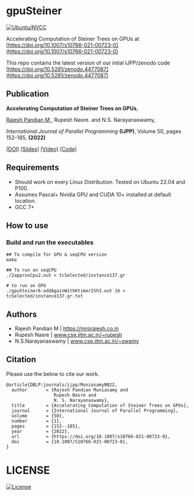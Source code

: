 # gpuSteiner

[![Ubuntu/NVCC](https://github.com/mrprajesh/gpuSteiner/actions/workflows/ubuntu.yml/badge.svg)](https://github.com/mrprajesh/gpuSteiner/actions/workflows/ubuntu.yml)


Accelerating Computation of Steiner Trees on GPUs at [https://doi.org/10.1007/s10766-021-00723-0](https://doi.org/10.1007/s10766-021-00723-0)

This repo contains the latest version of our intial IJPP/zenodo code [https://doi.org/10.5281/zenodo.4477087](https://doi.org/10.5281/zenodo.4477087)

## Publication

**Accelerating Computation of Steiner Trees on GPUs**, 

<ins>Rajesh Pandian M </ins>, Rupesh Nasre. and N.S. Narayanaswamy,

*International Journal of Parallel Programming* **(IJPP)**, Volume 50, pages 152–185, **(2022)**
 
 [(DOI)](https://doi.org/10.1007/s10766-021-00723-0) [(Slides)](https://mrprajesh.co.in/pdfs/sem2-v4.pdf) [(Video)](https://youtu.be/BIecDhPdWaQ) [(Code)](https://github.com/mrprajesh/gpuSteiner)



## Requirements  

- Should work on every Linux Distribution. Tested on Ubuntu 22.04 and P100.
- Assumes Pascal+ Nvidia GPU and CUDA 10+ installed at default location. 
- GCC 7+

## How to use

### Build and run the executables

```
## To compile for GPU & seqCPU version
make

## To run on seqCPU
./2approxCpu2.out < tcSelected/instance137.gr

# to run on GPU
./gpuSteiner6-oddAgainWithKtimer2Sh3.out 16 < tcSelected/instance137.gr.txt

```

## Authors 
 * Rajesh Pandian M   | https://mrprajesh.co.in
 * Rupesh Nasre       | www.cse.iitm.ac.in/~rupesh
 * N.S.Narayanaswamy  | www.cse.iitm.ac.in/~swamy

## Citation
Please use the below to cite our work.

```
@article{DBLP:journals/ijpp/MuniasamyNN22,
  author       = {Rajesh Pandian Muniasamy and
                  Rupesh Nasre and
                  N. S. Narayanaswamy},
  title        = {Accelerating Computation of Steiner Trees on GPUs},
  journal      = {International Journal of Parallel Programming},
  volume       = {50},
  number       = {1},
  pages        = {152--185},
  year         = {2022},
  url          = {https://doi.org/10.1007/s10766-021-00723-0},
  doi          = {10.1007/S10766-021-00723-0},
}
```
# LICENSE
[![License](http://img.shields.io/:license-mit-blue.svg?style=flat-square)](http://badges.mit-license.org)
